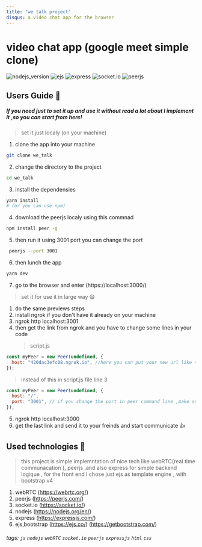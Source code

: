 ```yaml
---
title: "we talk project"
disqus: a video chat app for the browser
---
```


# video chat app (google meet simple clone)

![nodejs_version](https://img.shields.io/badge/nodejs-v10.16.3-brightgreen)
![ejs](https://img.shields.io/badge/ejs-%5E3.1.3-blue)
![express](https://img.shields.io/badge/express-%5E3.1.3-orange)
![socket.io](https://img.shields.io/badge/socket.io-%5E2.3.0-ff69b4)
![peerjs](https://img.shields.io/badge/peerjs-0.5.3-yellow)

<!-- ## Table of Contents -->
<!-- [TOC] -->

## Users Guide :call_me_hand:

##### If you need just to set it up and use it without read a lot about I implement it ,so you can start from here!

> set it just localy (on your machine)

1.  clone the app into your machine

```bash
git clone we_talk
```

2.  change the directory to the project

```bash
cd we_talk
```

3.  install the dependensies

```bash
yarn install
# (or you can use npm)
```

4.  download the peerjs localy using this commnad

```bash
npm install peer -g
```

5.  then run it using 3001 port you can change the port

```bash
 peerjs --port 3001
```

6.  then lunch the app

```bash
yarn dev
```

7.  go to the browser and enter (https://localhost:3000/)

> set it for use it in large way :smile:

1. do the same previews steps
2. install ngrok if you don't have it already on your machine
3. ngrok http localhost:3001
4. then get the link from ngrok and you have to change some lines in your code
   > script.js

```javascript
const myPeer = new Peer(undefined, {
  host: "420dac3efc08.ngrok.io", //here you can put your new url like 420dac3efc08.ngrok.io
});
```

> instead of this in script.js file line 3

```javascript
const myPeer = new Peer(undefined, {
  host: "/",
  port: "3001", // if you change the port in peer command line ,make sure to chnage it here too :)
});
```

5. ngrok http localhost:3000
6. get the last link and send it to your freinds and start communicate :+1:

## Used technologies :100:

> this project is simple implemntation of nice tech like webRTC(real time communacation ), peerjs ,and also express for simple backend logique , for the front end I chose just ejs as template engine , with bootstrap v4

1. webRTC (https://webrtc.org/)
2. peerjs (https://peerjs.com/)
3. socket.io (https://socket.io/)
4. nodejs (https://nodejs.org/en/)
5. express (https://expressjs.com/)
6. ejs,bootstrap (https://ejs.co/) (https://getbootstrap.com/)

###### tags: `js` `nodejs` `webRTC` `socket.io` `peerjs` `expressjs` `html` `css`

